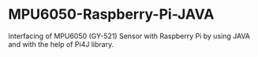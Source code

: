 # MPU6050-Raspberry-Pi-JAVA
Interfacing of MPU6050 (GY-521) Sensor with Raspberry Pi by using JAVA and with the help of Pi4J library.
